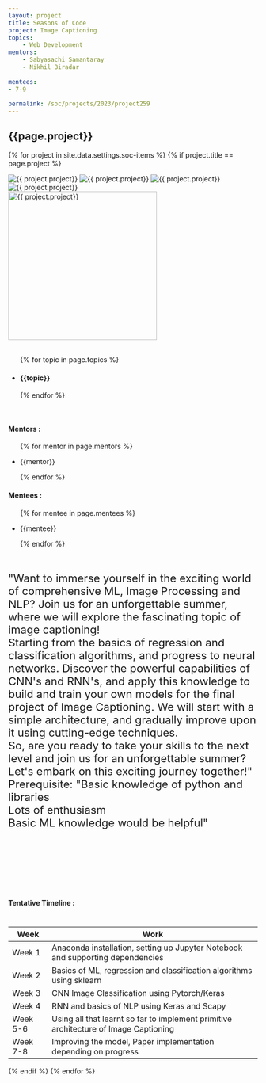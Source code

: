 ```yaml
---
layout: project
title: Seasons of Code
project: Image Captioning
topics:
    - Web Development
mentors:
    - Sabyasachi Samantaray
    - Nikhil Biradar
    
mentees:
- 7-9
    
permalink: /soc/projects/2023/project259
---
```


<h2 class="display1 m-3 p-3 text-center project-title">{{page.project}}</h2>

{% for project in site.data.settings.soc-items %}
{% if project.title == page.project %}

<div class ="img-soc d-block"> 
    <img src="{{ site.baseurl }}/{{ project.image }}" alt="{{ project.project}}" class="image-1">
    <img src="{{ site.baseurl }}/{{ project.image }}" alt="{{ project.project}}" class="image-2">
    <img src="{{ site.baseurl }}/{{ project.image }}" alt="{{ project.project}}" class="image-3">
    <img src="{{ site.baseurl }}/{{ project.image }}" alt="{{ project.project}}" class="image-4">
</div>
<div class = "mobile-img-soc">
  <img src="{{ site.baseurl }}/{{ project.image }}"  width = "300" height="300" alt="{{ project.project}}" class="border rounded">
  </div>
<div >
    <br>
    <ul>
        {% for topic in page.topics %}
        <li><h4 class="text-primary text-center topics">{{topic}}</h4></li>
        {% endfor %}
    </ul>
    <br>
    <h4 class="display3  ">Mentors :</h4> 
    <ul>
        {% for mentor in page.mentors %}
        <li><p class="lead">{{mentor}}</p></li>
        {% endfor %}
    </ul>
    <h4 class="display3  ">Mentees :</h4> 
    <ul>
        {% for mentee in page.mentees %}
        <li><p class="lead">{{mentee}}</p></li>
        {% endfor %}
    </ul>
</div>
<div class = "project-desc" style = "margin-bottom: 140px">
    <p class="display3" style = "font-size:22px;" >
        <br>
        "Want to immerse yourself in the exciting world of comprehensive ML, Image Processing and NLP? Join us for an unforgettable summer, where we will explore the fascinating topic of image captioning!
<br>
Starting from the basics of regression and classification algorithms, and progress to neural networks. Discover the powerful capabilities of CNN's and RNN's, and apply this knowledge to build and train your own models for the final project of Image Captioning. We will start with a simple architecture, and gradually improve upon it using cutting-edge techniques.
<br>
So, are you ready to take your skills to the next level and join us for an unforgettable summer? Let's embark on this exciting journey together!"		
        <br>
Prerequisite:
"Basic knowledge of python and libraries
<br>
Lots of enthusiasm
<br>
Basic ML knowledge would be helpful"
<br>
    </p>
</div>
<div class = "d-flex flex-wrap">
<div>
    <h4 class="display3" style="margin:110px 0px 40px 0px;">Tentative Timeline :</h4>
    <table class="table table-striped w-100">
    <thead>
        <tr>
        <th>Week</th>
        <th>Work</th>
        </tr>
    </thead>
    <tbody>
    <tr>
      <td>Week 1</td>
      <td> Anaconda installation, setting up Jupyter Notebook and supporting dependencies
  </td>
    </tr>
    <tr>
      <td>Week 2</td>
      <td>Basics of ML, regression and classification algorithms using sklearn</td>
    </tr>
    <tr>
      <td>Week 3</td>
      <td>CNN Image Classification using Pytorch/Keras</td>
    </tr>
    <tr>
      <td>Week 4</td>
      <td>RNN and basics of NLP using Keras and Scapy</td>
    </tr>
    <tr>
      <td>Week 5-6</td>
      <td>Using all that learnt so far to implement primitive architecture of Image Captioning</td>
    </tr>
    <tr>
    <td>Week 7-8</td>
    <td>Improving the model, Paper implementation depending on progress</td>
    </tr>
    </tbody>
    </table>
</div>

</div>
{% endif %}
{% endfor %}

